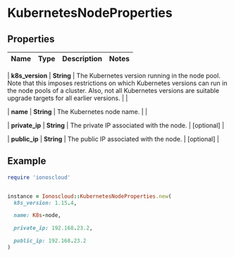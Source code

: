 # KubernetesNodeProperties

## Properties

| Name | Type | Description | Notes |
| ---- | ---- | ----------- | ----- |

| **k8s_version** | **String** | The Kubernetes version running in the node pool. Note that this imposes restrictions on which Kubernetes versions can run in the node pools of a cluster. Also, not all Kubernetes versions are suitable upgrade targets for all earlier versions. |  |

| **name** | **String** | The Kubernetes node name. |  |

| **private_ip** | **String** | The private IP associated with the node. | [optional] |

| **public_ip** | **String** | The public IP associated with the node. | [optional] |

## Example

```ruby
require 'ionoscloud'


instance = Ionoscloud::KubernetesNodeProperties.new(
  k8s_version: 1.15.4,

  name: K8s-node,

  private_ip: 192.168.23.2,

  public_ip: 192.168.23.2
)
```

